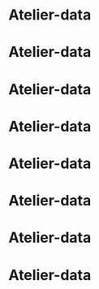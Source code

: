 # Atelier-data
# Atelier-data
# Atelier-data
# Atelier-data
# Atelier-data
# Atelier-data
# Atelier-data
# Atelier-data
